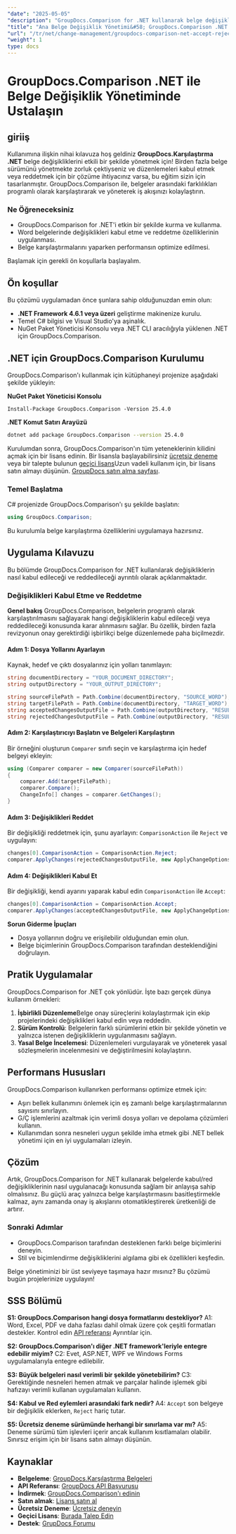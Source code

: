 ```yaml
---
"date": "2025-05-05"
"description": "GroupDocs.Comparison for .NET kullanarak belge değişikliklerini nasıl yöneteceğinizi öğrenin. Word belgelerindeki düzenlemeleri programlı olarak karşılaştırarak, kabul ederek veya reddederek iş akışınızı kolaylaştırın."
"title": "Ana Belge Değişiklik Yönetimi&#58; GroupDocs.Comparison .NET ile Düzenlemeleri Kabul Edin ve Reddedin"
"url": "/tr/net/change-management/groupdocs-comparison-net-accept-reject-changes/"
"weight": 1
type: docs
---
```

# GroupDocs.Comparison .NET ile Belge Değişiklik Yönetiminde Ustalaşın

## giriiş

Kullanımına ilişkin nihai kılavuza hoş geldiniz **GroupDocs.Karşılaştırma .NET** belge değişikliklerini etkili bir şekilde yönetmek için! Birden fazla belge sürümünü yönetmekte zorluk çektiyseniz ve düzenlemeleri kabul etmek veya reddetmek için bir çözüme ihtiyacınız varsa, bu eğitim sizin için tasarlanmıştır. GroupDocs.Comparison ile, belgeler arasındaki farklılıkları programlı olarak karşılaştırarak ve yöneterek iş akışınızı kolaylaştırın.

### Ne Öğreneceksiniz
- GroupDocs.Comparison for .NET'i etkin bir şekilde kurma ve kullanma.
- Word belgelerinde değişiklikleri kabul etme ve reddetme özelliklerinin uygulanması.
- Belge karşılaştırmalarını yaparken performansın optimize edilmesi.

Başlamak için gerekli ön koşullarla başlayalım.

## Ön koşullar
Bu çözümü uygulamadan önce şunlara sahip olduğunuzdan emin olun:

- **.NET Framework 4.6.1 veya üzeri** geliştirme makinenize kurulu.
- Temel C# bilgisi ve Visual Studio'ya aşinalık.
- NuGet Paket Yöneticisi Konsolu veya .NET CLI aracılığıyla yüklenen .NET için GroupDocs.Comparison.

## .NET için GroupDocs.Comparison Kurulumu

GroupDocs.Comparison'ı kullanmak için kütüphaneyi projenize aşağıdaki şekilde yükleyin:

**NuGet Paket Yöneticisi Konsolu**
```
Install-Package GroupDocs.Comparison -Version 25.4.0
```

**\.NET Komut Satırı Arayüzü**
```bash
dotnet add package GroupDocs.Comparison --version 25.4.0
```

Kurulumdan sonra, GroupDocs.Comparison'ın tüm yeteneklerinin kilidini açmak için bir lisans edinin. Bir lisansla başlayabilirsiniz [ücretsiz deneme](https://releases.groupdocs.com/comparison/net/) veya bir talepte bulunun [geçici lisans](https://purchase.groupdocs.com/temporary-license/)Uzun vadeli kullanım için, bir lisans satın almayı düşünün. [GroupDocs satın alma sayfası](https://purchase.groupdocs.com/buy).

### Temel Başlatma

C# projenizde GroupDocs.Comparison'ı şu şekilde başlatın:

```csharp
using GroupDocs.Comparison;
```

Bu kurulumla belge karşılaştırma özelliklerini uygulamaya hazırsınız.

## Uygulama Kılavuzu
Bu bölümde GroupDocs.Comparison for .NET kullanılarak değişikliklerin nasıl kabul edileceği ve reddedileceği ayrıntılı olarak açıklanmaktadır.

### Değişiklikleri Kabul Etme ve Reddetme

**Genel bakış**
GroupDocs.Comparison, belgelerin programlı olarak karşılaştırılmasını sağlayarak hangi değişikliklerin kabul edileceği veya reddedileceği konusunda karar alınmasını sağlar. Bu özellik, birden fazla revizyonun onay gerektirdiği işbirlikçi belge düzenlemede paha biçilmezdir.

#### Adım 1: Dosya Yollarını Ayarlayın
Kaynak, hedef ve çıktı dosyalarınız için yolları tanımlayın:

```csharp
string documentDirectory = "YOUR_DOCUMENT_DIRECTORY";
string outputDirectory = "YOUR_OUTPUT_DIRECTORY";

string sourceFilePath = Path.Combine(documentDirectory, "SOURCE_WORD");
string targetFilePath = Path.Combine(documentDirectory, "TARGET_WORD");
string acceptedChangesOutputFile = Path.Combine(outputDirectory, "RESULT_WITH_ACCEPTED_CHANGE_WORD");
string rejectedChangesOutputFile = Path.Combine(outputDirectory, "RESULT_WITH_REJECTED_CHANGE_WORD");
```

#### Adım 2: Karşılaştırıcıyı Başlatın ve Belgeleri Karşılaştırın
Bir örneğini oluşturun `Comparer` sınıfı seçin ve karşılaştırma için hedef belgeyi ekleyin:

```csharp
using (Comparer comparer = new Comparer(sourceFilePath))
{
    comparer.Add(targetFilePath);
    comparer.Compare();
    ChangeInfo[] changes = comparer.GetChanges();
}
```

#### Adım 3: Değişiklikleri Reddet
Bir değişikliği reddetmek için, şunu ayarlayın: `ComparisonAction` ile `Reject` ve uygulayın:

```csharp
changes[0].ComparisonAction = ComparisonAction.Reject;
comparer.ApplyChanges(rejectedChangesOutputFile, new ApplyChangeOptions { Changes = changes, SaveOriginalState = true });
```

#### Adım 4: Değişiklikleri Kabul Et
Bir değişikliği, kendi ayarını yaparak kabul edin `ComparisonAction` ile `Accept`:

```csharp
changes[0].ComparisonAction = ComparisonAction.Accept;
comparer.ApplyChanges(acceptedChangesOutputFile, new ApplyChangeOptions { Changes = changes });
```

**Sorun Giderme İpuçları**
- Dosya yollarının doğru ve erişilebilir olduğundan emin olun.
- Belge biçimlerinin GroupDocs.Comparison tarafından desteklendiğini doğrulayın.

## Pratik Uygulamalar
GroupDocs.Comparison for .NET çok yönlüdür. İşte bazı gerçek dünya kullanım örnekleri:

1. **İşbirlikli Düzenleme**Belge onay süreçlerini kolaylaştırmak için ekip projelerindeki değişiklikleri kabul edin veya reddedin.
2. **Sürüm Kontrolü**: Belgelerin farklı sürümlerini etkin bir şekilde yönetin ve yalnızca istenen değişikliklerin uygulanmasını sağlayın.
3. **Yasal Belge İncelemesi**: Düzenlemeleri vurgulayarak ve yöneterek yasal sözleşmelerin incelenmesini ve değiştirilmesini kolaylaştırın.

## Performans Hususları
GroupDocs.Comparison kullanırken performansı optimize etmek için:
- Aşırı bellek kullanımını önlemek için eş zamanlı belge karşılaştırmalarının sayısını sınırlayın.
- G/Ç işlemlerini azaltmak için verimli dosya yolları ve depolama çözümleri kullanın.
- Kullanımdan sonra nesneleri uygun şekilde imha etmek gibi .NET bellek yönetimi için en iyi uygulamaları izleyin.

## Çözüm
Artık, GroupDocs.Comparison for .NET kullanarak belgelerde kabul/red değişikliklerinin nasıl uygulanacağı konusunda sağlam bir anlayışa sahip olmalısınız. Bu güçlü araç yalnızca belge karşılaştırmasını basitleştirmekle kalmaz, aynı zamanda onay iş akışlarını otomatikleştirerek üretkenliği de artırır.

### Sonraki Adımlar
- GroupDocs.Comparison tarafından desteklenen farklı belge biçimlerini deneyin.
- Stil ve biçimlendirme değişikliklerini algılama gibi ek özellikleri keşfedin.

Belge yönetiminizi bir üst seviyeye taşımaya hazır mısınız? Bu çözümü bugün projelerinize uygulayın!

## SSS Bölümü
**S1: GroupDocs.Comparison hangi dosya formatlarını destekliyor?**
A1: Word, Excel, PDF ve daha fazlası dahil olmak üzere çok çeşitli formatları destekler. Kontrol edin [API referansı](https://reference.groupdocs.com/comparison/net/) Ayrıntılar için.

**S2: GroupDocs.Comparison'ı diğer .NET framework'leriyle entegre edebilir miyim?**
C2: Evet, ASP.NET, WPF ve Windows Forms uygulamalarıyla entegre edilebilir.

**S3: Büyük belgeleri nasıl verimli bir şekilde yönetebilirim?**
C3: Gerektiğinde nesneleri hemen atmak ve parçalar halinde işlemek gibi hafızayı verimli kullanan uygulamaları kullanın.

**S4: Kabul ve Red eylemleri arasındaki fark nedir?**
A4: `Accept` son belgeye bir değişiklik eklerken, `Reject` hariç tutar.

**S5: Ücretsiz deneme sürümünde herhangi bir sınırlama var mı?**
A5: Deneme sürümü tüm işlevleri içerir ancak kullanım kısıtlamaları olabilir. Sınırsız erişim için bir lisans satın almayı düşünün.

## Kaynaklar
- **Belgeleme**: [GroupDocs.Karşılaştırma Belgeleri](https://docs.groupdocs.com/comparison/net/)
- **API Referansı**: [GroupDocs API Başvurusu](https://reference.groupdocs.com/comparison/net/)
- **İndirmek**: [GroupDocs.Comparison'ı edinin](https://releases.groupdocs.com/comparison/net/)
- **Satın almak**: [Lisans satın al](https://purchase.groupdocs.com/buy)
- **Ücretsiz Deneme**: [Ücretsiz deneyin](https://releases.groupdocs.com/comparison/net/)
- **Geçici Lisans**: [Burada Talep Edin](https://purchase.groupdocs.com/temporary-license/)
- **Destek**: [GrupDocs Forumu](https://forum.groupdocs.com/c/comparison/)
